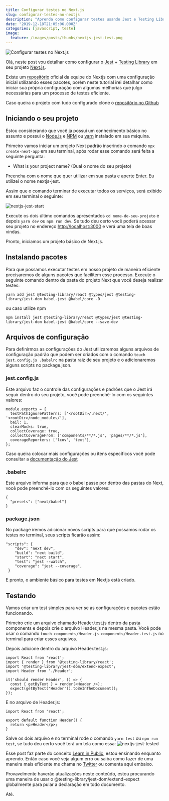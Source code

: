 ```yaml
---
title: Configurar testes no Next.js
slug: configurar-testes-no-nextjs
description: "Aprenda como configurar testes usando Jest e Testing Library no Next.js"
date: "2019-12-18T21:05:06.000Z"
categories: [javascript, teste]
image:
  feature: /images/posts/thumbs/nextjs-jest-test.png
---
```


![Configurar testes no Next.js](/images/posts/thumbs/nextjs-jest-test.png)

Olá, neste post vou detalhar como configurar o [Jest](https://jestjs.io/pt-BR/) + [Testing Library](https://testing-library.com/) em seu projeto [Next.js](https://nextjs.org/).

Existe um [repositório](https://github.com/zeit/next.js/tree/canary/examples/with-jest-react-testing-library) oficial da equipe do Nextjs com uma configuração inicial utilizando esses pacotes, porém neste tutorial irei detalhar como iniciar sua própria configuração com algumas melhorias que julgo necessárias para um processo de testes eficiente.

Caso queira o projeto com tudo configurado clone o [repositório no Github](https://github.com/iaurg/nextjs-jest)

## Iniciando o seu projeto

Estou considerando que você já possui um conhecimento básico no assunto e possui o [Node.js](https://nodejs.org/en/) e [NPM](https://www.npmjs.com/) ou [yarn](https://yarnpkg.com/pt-BR/) instalado em sua máquina.

Primeiro vamos iniciar um projeto Next padrão inserindo o comando `npx create-next-app` em seu terminal, após rodar esse comando será feita a seguinte pergunta:

- What is your project name? (Qual o nome do seu projeto)

Preencha com o nome que quer utilizar em sua pasta e aperte Enter. Eu utilizei o nome nextjs-jest.

Assim que o comando terminar de executar todos os serviços, será exibido em seu terminal o seguinte:

![nextjs-jest-start](/content/images/2019/12/nextjs-jest-start.png)

Execute os dois último comandos apresentados `cd nome-de-seu-projeto` e depois `yarn dev` ou `npm run dev`. Se tudo deu certo você poderá acessar seu projeto no endereço [http://localhost:3000](http://localhost:3000) e verá uma tela de boas vindas.

Pronto, iniciamos um projeto básico de Next.js.

## Instalando pacotes

Para que possamos executar testes em nosso projeto de maneira eficiente precisaremos de alguns pacotes que facilitem esse processo. Execute o seguinte comando dentro da pasta do projeto Next que você deseja realizar testes:

    yarn add jest @testing-library/react @types/jest @testing-library/jest-dom babel-jest @babel/core -D
    

ou caso utilize npm

    npm install jest @testing-library/react @types/jest @testing-library/jest-dom babel-jest @babel/core --save-dev
    

## Arquivos de configuração

Para definirmos as configurações do Jest utilizaremos alguns arquivos de configuração padrão que podem ser criados com o comando `touch jest.config.js .babelrc` na pasta raiz de seu projeto e o adicionaremos alguns scripts no package.json.

### jest.config.js

Este arquivo faz o controle das configurações e padrões que o Jest irá seguir dentro do seu projeto, você pode preenchê-lo com os seguintes valores:

    module.exports = {
      testPathIgnorePatterns: ['<rootDir>/.next/', '<rootDir>/node_modules/'],
      bail: 1,
      clearMocks: true,
      collectCoverage: true,
      collectCoverageFrom: ['components/**/*.js', 'pages/**/*.js'],
      coverageReporters: ['lcov', 'text'],
    };

Caso queira colocar mais configurações ou itens específicos você pode consultar a [documentação do Jest](https://jestjs.io/docs/pt-BR/configuration)

### .babelrc

Este arquivo informa para que o babel passe por dentro das pastas do Next, você pode preenchê-lo com os seguintes valores:

    {
      "presets": ["next/babel"]
    }
    

### package.json

No package iremos adicionar novos scripts para que possamos rodar os testes no terminal, seus scripts ficarão assim:

    "scripts": {
        "dev": "next dev",
        "build": "next build",
        "start": "next start",
    	"test": "jest --watch",
        "coverage": "jest --coverage",
     }

E pronto, o ambiente básico para testes em Nextjs está criado.

## Testando

Vamos criar um test simples para ver se as configurações e pacotes estão funcionando.

Primeiro crie um arquivo chamado Header.test.js dentro da pasta components e depois crie o arquivo Header.js na mesma pasta. Você pode usar o comando `touch components/Header.js components/Header.test.js` no terminal para criar esses arquivos.

Depois adicione dentro do arquivo Header.test.js:

    import React from 'react';
    import { render } from '@testing-library/react';
    import '@testing-library/jest-dom/extend-expect';
    import Header from './Header';
    
    it('should render Header', () => {
      const { getByText } = render(<Header />);
      expect(getByText('Header')).toBeInTheDocument();
    });
    

E no arquivo de Header.js:

    import React from 'react';
    
    export default function Header() {
      return <p>Header</p>;
    }
    
    

Salve os dois arquivo e no terminal rode o comando `yarn test` ou `npm run test`, se tudo deu certo você terá um tela como essa:
![nextjs-jest-tested](/content/images/2019/12/nextjs-jest-tested.png)

Esse post faz parte do conceito [Learn in Public](https://www.swyx.io/writing/learn-in-public/), estou ensinando enquanto aprendo. Então caso você veja algum erro ou saiba como fazer de uma maneira mais eficiente me chama no [Twitter](https://twitter.com/iaurg) ou comenta aqui embaixo.

Provavelmente haverão atualizações neste conteúdo, estou procurando uma maneira de usar o @testing-library/jest-dom/extend-expect globalmente para pular a declaração em todo documento.

Até.